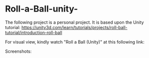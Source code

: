 # Roll-a-Ball-unity-

The following project is a personal project. It is based upon the Unity tutorial: https://unity3d.com/learn/tutorials/projects/roll-ball-tutorial/introduction-roll-ball


For visual view, kindly watch "Roll a Ball (Unity)" at this following link: 

Screenshots: 


